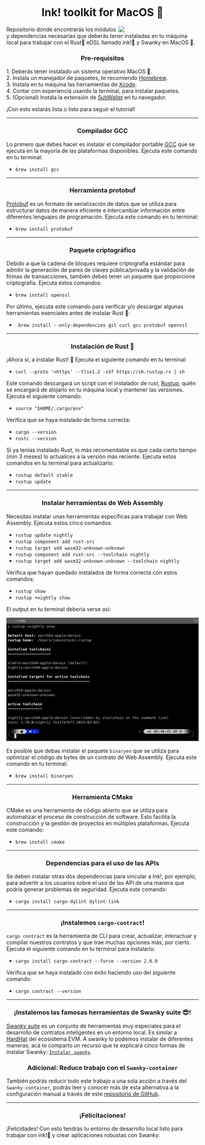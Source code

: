 <h1 align="center">Ink! toolkit for MacOS 🍏</h1>
<img src="https://media.giphy.com/media/v1.Y2lkPTc5MGI3NjExdTc5NjVwdjJhNjdkNXE0MzZpaXdmemRrbDByMGI1NTlxdXg4aTl1aSZlcD12MV9pbnRlcm5hbF9naWZfYnlfaWQmY3Q9Zw/bfrlODgSLqXxS/giphy.gif" align="right" width="210">
<p>
  Repositorio donde encontrarás los módulos y dependencias necesarias que deberás tener instaladas en tu máquina local para trabajar con el Rust🦀 eDSL llamado ink!🦑 y Swanky en MacOS 🍏.
</p>
<h3 align="center">
  Pre-requisitos
</h3>
<p>
  1. Deberás tener instalado un sistema operativo MacOS 🍏.<br>
  2. Instala un manejador de paquetes, te recomiendo <a href="https://brew.sh/">Homebrew</a>.<br>
  3. Instala en tu máquina las herramientas de <a href="https://mac.install.guide/commandlinetools/3">Xcode</a>.<br>
  4. Contar con experiencia usando la terminal, para instalar paquetes.<br>
  5. (Opcional) Instala la extensión de <a href="https://www.subwallet.app/">SubWallet</a> en tu navegador.
  
  ¡Con esto estarás lista o listo para seguir el tutorial!
</p>
<hr>
<h3 align="center">
  Compilador GCC
</h3>
<p>
  Lo primero que debes hacer es instalar el compilador portable <a href="https://osxdaily.com/2023/05/02/how-install-gcc-mac/">GCC</a> que se ejecuta en la mayoría de las plataformas disponibles. Ejecuta este comando en tu terminal: </p>
  <ul>
    <li><code>brew install gcc</code></li>
  </ul>
  <hr>
  <h3 align="center">
  Herramienta protobuf
</h3>
<p>
  <a href="https://protobuf.dev/">Protobuf</a> es un formato de serialización de datos que se utiliza para estructurar datos de manera eficiente e intercambiar información entre diferentes lenguajes de programación. Ejecuta este comando en tu terminal: </p>
  <ul>
    <li><code>brew install protobuf</code></li>
  </ul>
  <hr>
<h3 align="center">
  Paquete criptográfico
</h3>
<p>
  Debido a que la cadena de bloques requiere criptografía estándar para admitir la generación de pares de claves pública/privada y la validación de firmas de transacciones, también debes tener un paquete que proporcione criptografía. Ejecuta éstos comandos: </p>
<ul>
  <li><code>brew install openssl</code></li> 
</ul>
 <p>
  Por último, ejecuta este comando para verificar y/o descargar algunas herramientas esenciales antes de instalar Rust 🦀: </p>
  <ul>
    <li><code> brew install --only-dependencies git curl gcc protobuf openssl</code></li>
  </ul>
<hr>
<h3 align="center">
  Instalación de Rust 🦀
</h3>
<p>
  ¡Ahora sí, a instalar Rust! 🦀 Ejecuta el siguiente comando en tu terminal: </p>
  <ul>
    <li><code>curl --proto '=https' --tlsv1.2 -sSf https://sh.rustup.rs | sh</code></li>
  </ul>
<p>
Este comando descargará un script con el instalador de rust, <a href="https://rustup.rs/">Rustup</a>, quién se encargará de alojarlo en tu máquina local y mantener las versiones. Ejecuta el siguiente comando: </p>
<ul>
  <li><code>source "$HOME/.cargo/env"</code></li>
</ul>
<p>Verifica que se haya instalado de forma correcta:</p>
<ul>
  <li><code>cargo --version</code></li>
  <li><code>rustc --version</code></li>
</ul>

<p>Si ya tenías instalado Rust, lo más recomendable es que cada cierto tiempo (min 3 meses) lo actualices a la versión más reciente. Ejecuta estos comandos en tu terminal para actualizarlo: </p>
<ul>
  <li><code>rustup default stable</code></li>
  <li><code>rustup update</code></li>
</ul>
<hr>
<h3 align="center">
  Instalar herramientas de Web Assembly
</h3>
<p>
  Necesitas instalar unas herramientas específicas para trabajar con Web Assembly. Ejecuta estos cinco comandos: </p>
  <ul>
    <li><code>rustup update nightly</code></li>
    <li><code>rustup component add rust-src</code></li>
    <li><code>rustup target add wasm32-unknown-unknown</code></li>
    <li><code>rustup component add rust-src --toolchain nightly</code></li>
    <li><code>rustup target add wasm32-unknown-unknown --toolchain nightly</code></li>
  </ul>
  <p>
    Verifica que hayan quedado instalados de forma correcta con estos comandos: </p>
    <ul>
      <li><code>rustup show</code></li>
      <li><code>rustup +nightly show</code></li>
    </ul>
    <p>El output en tu terminal debería verse así:</p>
    <img src="/MacOS/commands.png"/>
    <p>
  Es posible que debas instalar el  paquete <code>binaryen</code> que se utiliza para optimizar el código de bytes de un contrato de Web Assembly. Ejecuta este comando en tu terminal: </p>
  <ul>
    <li><code>brew install binaryen</code> </li>
  </ul>
<hr>
<h3 align="center">
  Herramienta CMake
</h3>
<p>
  CMake es una herramienta de código abierto que se utiliza para automatizar el proceso de construcción de software. Esto facilita la construcción y la gestión de proyectos en múltiples plataformas. Ejecuta este comando: </p>
  <ul>
    <li><code>brew install cmake</code></li>
  </ul>
<hr>
<h3 align="center">
  Dependencias para el uso de las APIs
</h3>
<p>
  Se deben instalar otras dos dependencias para vincular a Ink!, por ejemplo, para advertir a los usuarios sobre el uso de las API de una manera que podría generar problemas de seguridad. Ejecuta este comando: </p>
  <ul>
    <li><code>cargo install cargo-dylint dylint-link</code></li>
  </ul>
<hr>
<h3 align="center">
  ¡Instalemos <code>cargo-contract</code>!
</h3>
<p>
  <code>cargo contract</code> es la herramienta de CLI para crear, actualizar, interactuar y compilar nuestros contratos y que trae muchas opciones más, por cierto. Ejecuta el siguiente comando en tu terminal para instalarlo: </p>
  <ul>
    <li><code>cargo install cargo-contract --force --version 2.0.0</code></li>
  </ul>
  <p>
  Verifica que se haya instalado con éxito haciendo uso del siguiente comando: </p>
  <ul>
    <li><code>cargo contract --version</code></li>
  </ul>
<hr>
<h3 align="center">
  ¡Instalemos las famosas herramientas de Swanky suite 😎!
</h3>
<p>
  <a href="https://github.com/swankyhub">Swanky suite</a> es un conjunto de herramientas muy especiales para el desarrollo de contratos inteligentes en un entorno local. Es similar a <a href="https://hardhat.org/">HardHat</a> del ecosistema EVM. A swanky lo podemos instalar de diferentes maneras; acá te comparto un recurso que te explicará cinco formas de instalar Swanky: <a href="https://docs.astar.network/docs/build/wasm/swanky-suite/"><code>Instalar swanky</code></a>.
</p>
<h3 align="center">
  Adicional: Reduce trabajo con el <code>Swanky-container</code>
</h3>
<p>
  También podrás reducir todo este trabajo a una sola acción a través del <code>Swanky-container</code>, podrás leer y conocer más de esta alternativa a la configuración manual a través de este <a href="https://github.com/AstarNetwork/swanky-dev-container">repositorio de GitHub</a>.
</p>
<hr>
<h3 align="center">¡Felicitaciones!</h3>
<p>
  ¡Felicidades! Con esto tendrás tu entorno de desarrollo local listo para trabajar con ink!🦑 y crear aplicaciones robustas con Swanky.
</p>
